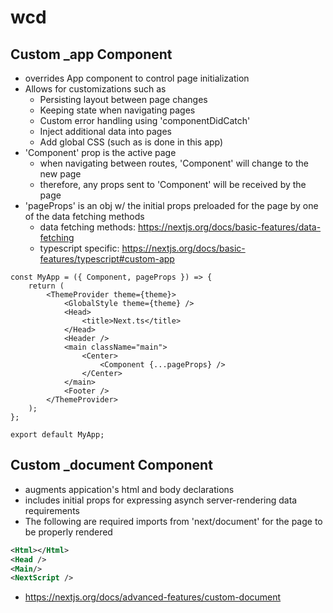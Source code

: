 # wcd

## Custom _app Component
- overrides App component to control page initialization
- Allows for customizations such as
    - Persisting layout between page changes
    - Keeping state when navigating pages
    - Custom error handling using 'componentDidCatch'
    - Inject additional data into pages
    - Add global CSS (such as is done in this app)
- 'Component' prop is the active page
    - when navigating between routes, 'Component' will change to the new page
    - therefore, any props sent to 'Component' will be received by the page
- 'pageProps' is an obj w/ the initial props preloaded for the page by one of the data fetching methods
    - data fetching methods: https://nextjs.org/docs/basic-features/data-fetching
    - typescript specific: https://nextjs.org/docs/basic-features/typescript#custom-app

```tsx
const MyApp = ({ Component, pageProps }) => {
    return (
        <ThemeProvider theme={theme}>
            <GlobalStyle theme={theme} />
            <Head>
                <title>Next.ts</title>
            </Head>
            <Header />
            <main className="main">
                <Center>
                    <Component {...pageProps} />
                </Center>
            </main>
            <Footer />
        </ThemeProvider>
    );
};

export default MyApp;
```

## Custom _document Component
- augments appication's html and body declarations
- includes initial props for expressing asynch server-rendering data requirements
- The following are required imports from 'next/document' for the page to be properly rendered 
```XML
<Html></Html>
<Head />
<Main/>
<NextScript />
```
- https://nextjs.org/docs/advanced-features/custom-document

